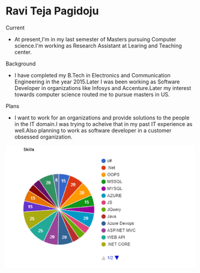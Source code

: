 # Ravi Teja Pagidoju

Current
- At present,I'm in my last semester of Masters pursuing Computer science.I'm working as Research Assistant at Learing and Teaching center.

Background
- I have completed my B.Tech in Electronics and Communication Engineering in the year 2015.Later I was been working as Software Developer in organizations like Infosys and Accenture.Later my interest towards computer science routed me to pursue masters in US.

Plans
- I want to work for an organizations and provide solutions to the people in the IT domain.I was trying to acheive that in my past IT experience as well.Also planning to work as software developer in a customer obsessed organization.


![](https://github.com/RaviTeja444/big-data-dev/blob/main/Skills.PNG?raw=true)
